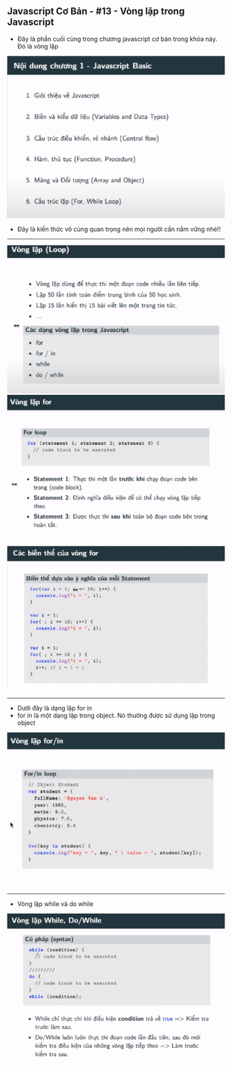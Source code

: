 ## Javascript Cơ Bản - #13 - Vòng lặp trong Javascript

- Đây là phần cuối cùng trong chương javascript cơ bản trong khóa này. Đó là vòng lặp

![img.png](img.png)

- Đây là kiến thức vô cùng quan trọng nên mọi người cần nắm vững nhé!!
---

![img_1.png](img_1.png)
![img_2.png](img_2.png)
![img_3.png](img_3.png)

---

- Dưới đây là dạng lặp for in
- for in là một dạng lặp trong object. Nó thường được sử dụng lặp trong object

![img_4.png](img_4.png)

---

- Vòng lặp while và do while

![img_5.png](img_5.png)